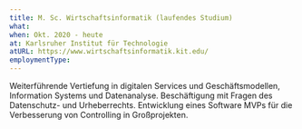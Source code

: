 ```yaml
---
title: M. Sc. Wirtschaftsinformatik (laufendes Studium)
what:
when: Okt. 2020 - heute
at: Karlsruher Institut für Technologie
atURL: https://www.wirtschaftsinformatik.kit.edu/
employmentType:
---
```


Weiterführende Vertiefung in digitalen Services und Geschäftsmodellen, Information Systems und Datenanalyse. Beschäftigung mit Fragen des Datenschutz- und Urheberrechts. Entwicklung eines Software MVPs für die Verbesserung von Controlling in Großprojekten.